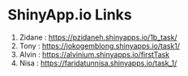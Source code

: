 # ShinyApp.io Links
1. Zidane : https://pzidaneh.shinyapps.io/1b_task/
2. Tony   : https://jokogemblong.shinyapps.io/task1/
3. Alvin  : https://alvinium.shinyapps.io/firstTask
4. Nisa   : https://faridatunnisa.shinyapps.io/task_1/
